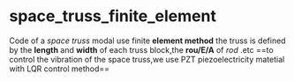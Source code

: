 # space_truss_finite_element
Code of a *space truss* modal use finite **element method**
the truss is defined by the **length** and **width** of each truss block,the **rou/E/A** of *rod* .etc
==to control the vibration of the space truss,we use PZT piezoelectricity matetial with LQR control method==
